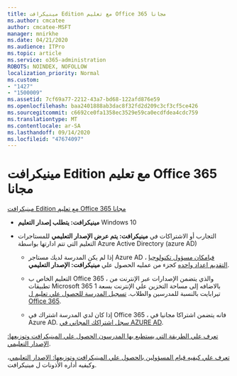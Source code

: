 ```yaml
---
title: مينيكرافت Edition مع تعليم Office 365 مجانا
ms.author: cmcatee
author: cmcatee-MSFT
manager: mnirkhe
ms.date: 04/21/2020
ms.audience: ITPro
ms.topic: article
ms.service: o365-administration
ROBOTS: NOINDEX, NOFOLLOW
localization_priority: Normal
ms.custom:
- "1427"
- "1500009"
ms.assetid: 7cf69a77-2212-43a7-bd68-122afd876e59
ms.openlocfilehash: baa2401888ab3dac8f32fd2d209c3cf3cf5ce426
ms.sourcegitcommit: c6692ce0fa1358ec3529e59ca0ecdfdea4cdc759
ms.translationtype: MT
ms.contentlocale: ar-SA
ms.lasthandoff: 09/14/2020
ms.locfileid: "47674097"
---
```

# <a name="minecraft-edition-with-office-365-education-for-free"></a>مينيكرافت Edition مع تعليم Office 365 مجانا

[مينيكرافت Edition مع تعليم Office 365 مجانا](https://docs.microsoft.com/education/windows/get-minecraft-for-education)
  
- **مينيكرافت: يتطلب إصدار التعليم** Windows 10

- التجارب أو الاشتراكات في **مينيكرافت: يتم عرض الإصدار التعليمي** للمستاجرات التعليم التي تتم ادارتها بواسطة Azure Active Directory (azure AD)

  - إذا لم يكن المدرسة لديك مستاجر Azure AD ، [فبامكان مسؤول تكنولوجيا التقديم اعداد واحده](https://docs.microsoft.com/education/windows/school-get-minecraft) كجزء من عمليه الحصول علي **مينيكرافت: الإصدار التعليمي**.

  - التعليم الخاص ب Office 365 ، والذي يتضمن الإصدارات عبر الإنترنت من تطبيقات Microsoft 365 بالاضافه إلى مساحة التخزين علي الإنترنت بسعة 1 تيرابايت بالنسبة للمدرسين والطلاب. [تسجيل المدرسة للحصول علي تعليم ل Office 365](https://products.office.com/academic/office-365-education-plan).

  - إذا كان لدي المدرسة اشتراك في Office 365 ، فانه يتضمن اشتراكا مجانيا في Azure AD. [سجل اشتراكك المجاني في AZURE AD](https://msdn.microsoft.com/library/windows/hardware/mt703369%28v=vs.85%29.aspx).

[تعرف علي الطريقة التي يستطيع بها المدرسون الحصول علي المينيكرافت وتوزيعها: الإصدار التعليمي](https://docs.microsoft.com/education/windows/teacher-get-minecraft).
  
[تعرف علي كيفيه قيام المسؤولين بالحصول علي المينيكرافت وتوزيعها: الإصدار التعليمي](https://docs.microsoft.com/education/windows/school-get-minecraft)، وكيفيه أداره الأذونات ل مينيكرافت.